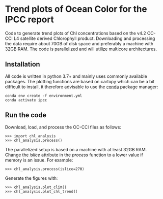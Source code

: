 # Trend plots of Ocean Color for the IPCC report
Code to generate trend plots of Chl concentrations based on the v4.2 OC-CCI L4 satellite derived Chlorophyll product. Downloading and processing the data require about 70GB of disk space and preferably a machine with 32GB RAM. The code is parallelized and will utilize multicore architectures. 

## Installation
All code is written in python 3.7+ and mainly uses commonly available packages. The plotting functions are based on cartopy which can be a bit difficult to install, it therefore advisable to use the [conda](https://docs.conda.io/en/latest/miniconda.html]) package manager:

```
conda env create -f environment.yml
conda activate ipcc
```

## Run the code

Download, load, and process the OC-CCI files as follows:

```
>>> import chl_analysis
>>> chl_analysis.process()
```
The parallelized setup is based on a machine with at least 32GB RAM. Change the *islice* attribute in the *process* function to a lower value if memory is an issue. For example:

```
>>> chl_analysis.process(islice=270)
```

Generate the figures with:

```
>>> chl_analysis.plot_clim()
>>> chl_analysis.plot_chl_trend()
```
